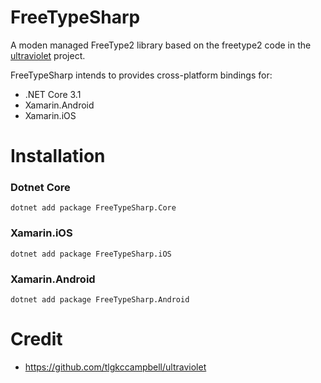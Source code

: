 # FreeTypeSharp

A moden managed FreeType2 library based on the freetype2 code in the [ultraviolet](https://github.com/tlgkccampbell/ultraviolet/tree/develop/Source/Ultraviolet.FreeType2) project.

FreeTypeSharp intends to provides cross-platform bindings for:

- .NET Core 3.1
- Xamarin.Android
- Xamarin.iOS

# Installation

### Dotnet Core

`dotnet add package FreeTypeSharp.Core`

### Xamarin.iOS

`dotnet add package FreeTypeSharp.iOS`

### Xamarin.Android

`dotnet add package FreeTypeSharp.Android`

# Credit

- https://github.com/tlgkccampbell/ultraviolet
